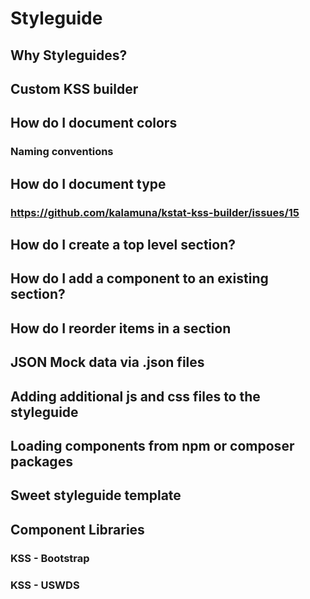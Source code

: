 # Styleguide
## Why Styleguides?
## Custom KSS builder
## How do I document colors 
### Naming conventions
## How do I document type
### https://github.com/kalamuna/kstat-kss-builder/issues/15
## How do I create a top level section?
## How do I add a component to an existing section?
## How do I reorder items in a section
## JSON Mock data via .json files
## Adding additional js and css files to the styleguide
## Loading components from npm or composer packages
## Sweet styleguide template
## Component Libraries
### KSS - Bootstrap
### KSS - USWDS 
 